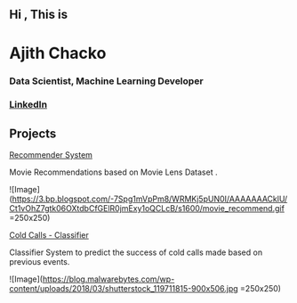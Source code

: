## Hi , This is 

# **Ajith Chacko**
### Data Scientist, Machine Learning Developer 
### [LinkedIn](https://www.linkedin.com/in/ajith-chacko-699a39b4/)

## Projects 

[Recommender System](https://github.com/Ajith1993/Recommender-Systems)

Movie Recommendations based on Movie Lens Dataset . 

![Image](https://3.bp.blogspot.com/-7Spg1mVpPm8/WRMKj5pUN0I/AAAAAAACklU/Ct1vOhZ7gtk06OXtdbCfGElR0jmExy1oQCLcB/s1600/movie_recommend.gif =250x250)

[Cold Calls -  Classifier](https://github.com/Ajith1993/Cold-Calls---Classifier)
     
     
 Classifier System to predict the success of cold calls made based on previous events.
 
 ![Image](https://blog.malwarebytes.com/wp-content/uploads/2018/03/shutterstock_119711815-900x506.jpg =250x250)

